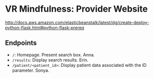 # VR Mindfulness: Provider Website

http://docs.aws.amazon.com/elasticbeanstalk/latest/dg/create-deploy-python-flask.html#python-flask-prereq


## Endpoints
* `/`: Homepage. Present search box. Anna.
* `/results`: Display search results. Erin.
* `/patient/<patient_id>`: Display patient data associated with the ID parameter. Sonya.
